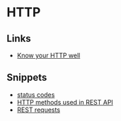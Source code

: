 # HTTP
## Links
- [Know your HTTP well](https://github.com/for-GET/know-your-http-well)

## Snippets
- [status codes](https://gist.github.com/0f682fbd4b186a8ed1be87814e33e09c)
- [HTTP methods used in REST API](https://gist.github.com/c35473b3148eecb7d6dc8df97d41604f)
- [REST requests](https://gist.github.com/320da6a90416679cd61b83ef7547a0ff)